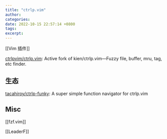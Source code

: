 ```yaml
---
title: "ctrlp.vim"
author: 
categories: 
date: 2022-10-15 22:57:14 +0800
tags: 
excerpt: 
---
```


[[Vim 插件]]

[ctrlpvim/ctrlp.vim](https://github.com/ctrlpvim/ctrlp.vim): Active fork of kien/ctrlp.vim—Fuzzy file, buffer, mru, tag, etc finder.


## 生态

[tacahiroy/ctrlp-funky](https://github.com/tacahiroy/ctrlp-funky): A super simple function navigator for ctrlp.vim




## Misc

[[fzf.vim]]

[[LeaderF]]


